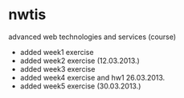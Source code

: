nwtis
=====

advanced web technologies and services (course)

* added week1 exercise
* added week2 exercise (12.03.2013.)
* added week3 exercise
* added week4 exercise and hw1 26.03.2013.
* added week5 exercise (30.03.2013.)
